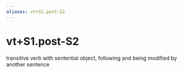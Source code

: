```yaml
---
aliases: vt+S1.post-S2
---
```

# vt+S1.post-S2

transitive verb with sentential object, following and being modified by another sentence
